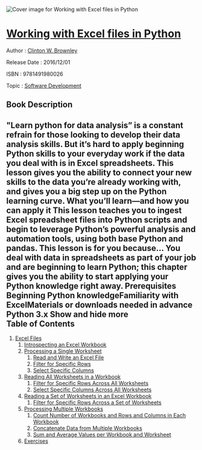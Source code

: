 ![Cover image for Working with Excel files in Python](https://imgdetail.ebookreading.net/cover/cover/software_development/EB9781491980026.jpg)

[Working with Excel files in Python](https://ebookreading.net/view/book/Working+with+Excel+files+in+Python-EB9781491980026_1.html "Working with Excel files in Python")
====================================================================================================================

Author : [Clinton W. Brownley](https://ebookreading.net/search/author/Clinton+W.+Brownley)

Release Date : 2016/12/01

ISBN : 9781491980026

Topic : [Software Development](https://ebookreading.net/search/category/software-development)

Book Description
-----------------

 "Learn python for data analysis” is a constant refrain for those looking to develop their data analysis skills. But it’s hard to apply beginning Python skills to your everyday work if the data you deal with is in Excel spreadsheets. This lesson gives you the ability to connect your new skills to the data you’re already working with, and gives you a big step up on the Python learning curve.
What you’ll learn—and how you can apply it
This lesson teaches you to ingest Excel spreadsheet files into Python scripts and begin to leverage Python’s powerful analysis and automation tools, using both base Python and pandas.
This lesson is for you because…
You deal with data in spreadsheets as part of your job and are beginning to learn Python; this chapter gives you the ability to start applying your Python knowledge right away.
Prerequisites
Beginning Python knowledgeFamiliarity with ExcelMaterials or downloads needed in advance
Python 3.x        Show and hide more                
Table of Contents
-----------------

1. [Excel Files](https://ebookreading.net/view/book/Working+with+Excel+files+in+Python-EB9781491980026_3.html#excel_files)
    1. [Introspecting an Excel Workbook](https://ebookreading.net/view/book/Working+with+Excel+files+in+Python-EB9781491980026_3.html#introspecting_an_ex)
    1. [Processing a Single Worksheet](https://ebookreading.net/view/book/Working+with+Excel+files+in+Python-EB9781491980026_3.html#single_worksheet)
        1. [Read and Write an Excel File](https://ebookreading.net/view/book/Working+with+Excel+files+in+Python-EB9781491980026_3.html#read_and_write_an_e)
        1. [Filter for Specific Rows](https://ebookreading.net/view/book/Working+with+Excel+files+in+Python-EB9781491980026_3.html#filter_for_specific)
        1. [Select Specific Columns](https://ebookreading.net/view/book/Working+with+Excel+files+in+Python-EB9781491980026_3.html#select_specific_col)
    1. [Reading All Worksheets in a Workbook](https://ebookreading.net/view/book/Working+with+Excel+files+in+Python-EB9781491980026_3.html#reading_all_workshe)
        1. [Filter for Specific Rows Across All Worksheets](https://ebookreading.net/view/book/Working+with+Excel+files+in+Python-EB9781491980026_3.html#filter_for_specific)
        1. [Select Specific Columns Across All Worksheets](https://ebookreading.net/view/book/Working+with+Excel+files+in+Python-EB9781491980026_3.html#select_specific_col)
    1. [Reading a Set of Worksheets in an Excel Workbook](https://ebookreading.net/view/book/Working+with+Excel+files+in+Python-EB9781491980026_3.html#reading_a_set_of_wo)
        1. [Filter for Specific Rows Across a Set of Worksheets](https://ebookreading.net/view/book/Working+with+Excel+files+in+Python-EB9781491980026_3.html#filter_for_specific)
    1. [Processing Multiple Workbooks](https://ebookreading.net/view/book/Working+with+Excel+files+in+Python-EB9781491980026_3.html#process_multiple_wo)
        1. [Count Number of Workbooks and Rows and Columns in Each Workbook](https://ebookreading.net/view/book/Working+with+Excel+files+in+Python-EB9781491980026_3.html#count_number_of_wor)
        1. [Concatenate Data from Multiple Workbooks](https://ebookreading.net/view/book/Working+with+Excel+files+in+Python-EB9781491980026_3.html#concatenate_data_fr)
        1. [Sum and Average Values per Workbook and Worksheet](https://ebookreading.net/view/book/Working+with+Excel+files+in+Python-EB9781491980026_3.html#sum_and_average_val)
    1. [Exercises](https://ebookreading.net/view/book/Working+with+Excel+files+in+Python-EB9781491980026_3.html#chapter_exercises-i)
